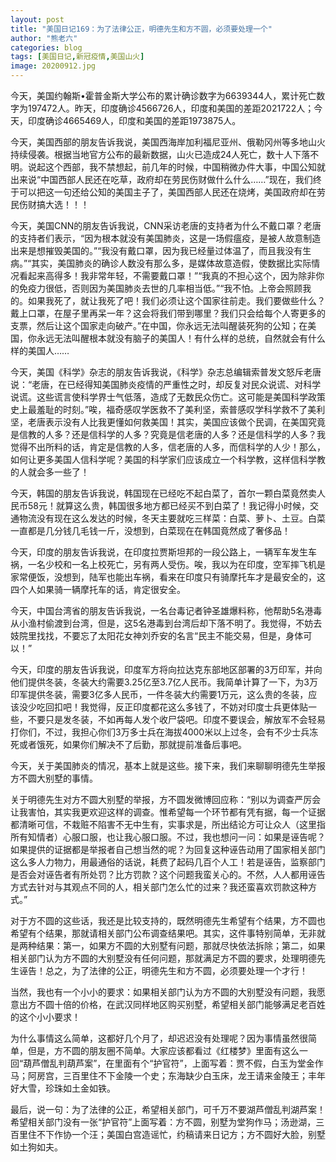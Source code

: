 ```yaml
---
layout: post
title: "美国日记169：为了法律公正，明德先生和方不圆，必须要处理一个"
author: "熊老六"
categories: blog
tags: [美国日记,新冠疫情,美国山火]
image: 20200912.jpg
---
```

今天，美国约翰斯•霍普金斯大学公布的累计确诊数字为6639344人，累计死亡数字为197472人。昨天，印度确诊4566726人，印度和美国的差距2021722人；今天，印度确诊4665469人，印度和美国的差距1973875人。

今天，美国西部的朋友告诉我说，美国西海岸加利福尼亚州、俄勒冈州等多地山火持续侵袭。根据当地官方公布的最新数据，山火已造成24人死亡，数十人下落不明。说起这个西部，我不禁想起，前几年的时候，中国稍微办件大事，中国公知就出来说“中国西部人民还在吃草，政府却在劳民伤财做什么什么……”现在，我们终于可以把这一句还给公知的美国主子了，美国西部人民还在烧烤，美国政府却在劳民伤财搞大选！！！

今天，美国CNN的朋友告诉我说，CNN采访老唐的支持者为什么不戴口罩？老唐的支持者们表示，“因为根本就没有美国肺炎，这是一场假瘟疫，是被人故意制造出来是想摧毁美国的。”“我没有戴口罩，因为我已经量过体温了，而且我没有生病。”“其实，美国肺炎的确诊人数没有那么多，是媒体故意造假，使数据比实际情况看起来高得多！我非常年轻，不需要戴口罩！”“我真的不担心这个，因为除非你的免疫力很低，否则因为美国肺炎去世的几率相当低。”“我不怕。上帝会照顾我的。如果我死了，就让我死了吧！我们必须让这个国家往前走。我们要做些什么？戴上口罩，在屋子里再呆一年？这会将我们带到哪里？我们只会给每个人寄更多的支票，然后让这个国家走向破产。”在中国，你永远无法叫醒装死狗的公知；在美国，你永远无法叫醒根本就没有脑子的美国人！有什么样的总统，自然就会有什么样的美国人……

今天，美国《科学》杂志的朋友告诉我说，《科学》杂志总编辑索普发文怒斥老唐说：“老唐，在已经得知美国肺炎疫情的严重性之时，却反复对民众说谎、对科学说谎。这些谎言使科学界士气低落，造成了无数民众伤亡。这可能是美国科学政策史上最羞耻的时刻。”唉，福奇感叹学医救不了美利坚，索普感叹学科学救不了美利坚，老唐表示没有人比我更懂如何救美国！其实，美国应该做个民调，在美国究竟是信教的人多？还是信科学的人多？究竟是信老唐的人多？还是信科学的人多？我觉得不出所料的话，肯定是信教的人多，信老唐的人多，而信科学的人少！那么，如何让更多美国人信科学呢？美国的科学家们应该成立一个科学教，这样信科学教的人就会多一些了！

今天，韩国的朋友告诉我说，韩国现在已经吃不起白菜了，首尔一颗白菜竟然卖人民币58元！就算这么贵，韩国很多地方都已经买不到白菜了！我记得小时候，交通物流没有现在这么发达的时候，冬天主要就吃三样菜：白菜、萝卜、土豆。白菜一直都是几分钱几毛钱一斤，没想到，白菜现在在韩国竟然成了奢侈品！

今天，印度的朋友告诉我说，在印度拉贾斯坦邦的一段公路上，一辆军车发生车祸，一名少校和一名上校死亡，另有两人受伤。唉，我以为在印度，空军摔飞机是家常便饭，没想到，陆军也能出车祸，看来在印度只有骑摩托车才是最安全的，这四个人如果骑一辆摩托车的话，肯定很安全。

今天，中国台湾省的朋友告诉我说，一名台毒记者钟圣雄爆料称，他帮助5名港毒从小渔村偷渡到台湾，但是，这5名港毒到台湾后却下落不明了。我觉得，不妨去妓院里找找，不要忘了太阳花女神刘乔安的名言“民主不能交易，但是，身体可以！”

今天，印度的朋友告诉我说，印度军方将向拉达克东部地区部署的3万印军，并向他们提供冬装，冬装大约需要3.25亿至3.7亿人民币。我简单计算了一下，为3万印军提供冬装，需要3亿多人民币，一件冬装大约需要1万元，这么贵的冬装，应该没少吃回扣吧！我觉得，反正印度都花这么多钱了，不妨对印度士兵更体贴一些，不要只是发冬装，不如再每人发个收尸袋吧。印度不要误会，解放军不会轻易打你们，不过，我担心你们3万多士兵在海拔4000米以上过冬，会有不少士兵冻死或者饿死，如果你们解决不了后勤，那就提前准备后事吧。

今天，关于美国肺炎的情况，基本上就是这些。接下来，我们来聊聊明德先生举报方不圆大别墅的事情。

关于明德先生对方不圆大别墅的举报，方不圆发微博回应称：“别以为调查严厉会让我害怕，其实我更欢迎这样的调查。惟希望每一个环节都有凭有据，每一个证据都清晰可信，不栽赃不陷害不无中生有，实事求是，所出结论方可让众人（这里指所有知情者）心服口服，也让我心服口服。不过，我也想问一问：如果是诬告呢？如果提供的证据都是举报者自己想当然的呢？为回复这种诬告动用了国家相关部门这么多人力物力，用最通俗的话说，耗费了起码几百个人工！若是诬告，监察部门是否会对诬告者有所处罚？比方罚款？这个问题我蛮关心的。不然，人人都用诬告方式去针对与其观点不同的人，相关部门怎么忙的过来？我还蛮喜欢罚款这种方式。”

对于方不圆的这些话，我还是比较支持的，既然明德先生希望有个结果，方不圆也希望有个结果，那就请相关部门公布调查结果吧。其实，这件事特别简单，无非就是两种结果：第一，如果方不圆的大别墅有问题，那就尽快依法拆除；第二，如果相关部门认为方不圆的大别墅没有任何问题，那就满足方不圆的要求，处理明德先生诬告！总之，为了法律的公正，明德先生和方不圆，必须要处理一个才行！

当然，我也有一个小小的要求：如果相关部门认为方不圆的大别墅没有问题，我愿意出方不圆十倍的价格，在武汉同样地区购买别墅，希望相关部门能够满足老百姓的这个小小要求！

为什么事情这么简单，这都好几个月了，却迟迟没有处理呢？因为事情虽然很简单，但是，方不圆的朋友圈不简单。大家应该都看过《红楼梦》里面有这么一回“葫芦僧乱判葫芦案”，在里面有个“护官符”，上面写着：贾不假，白玉为堂金作马；阿房宫，三百里住不下金陵一个史；东海缺少白玉床，龙王请来金陵王；丰年好大雪，珍珠如土金如铁。

最后，说一句：为了法律的公正，希望相关部门，可千万不要湖芦僧乱判湖芦案！希望相关部门没有一张“护官符”上面写着：方不圆，别墅为堂狗作马；汤逊湖，三百里住不下作协一个汪；美国白宫造谣忙，约稿请来日记方；方不圆好大脸，别墅如土狗如夫。​​​​